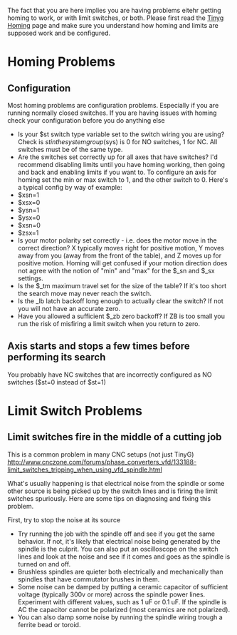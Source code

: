 The fact that you are here implies you are having problems eitehr getting homing to work, or with limit switches, or both. Please first read the [Tinyg Homing](https://github.com/synthetos/TinyG/wiki/TinyG-Homing) page and make sure you understand how homing and limits are supposed work and be configured.

# Homing Problems
## Configuration
Most homing problems are configuration problems. Especially if you are running normally closed switches. If you are having issues with homing check your configuration before you do anything else
* Is your $st switch type variable set to the switch wiring you are using? Check is $st in the system group ($sys) is 0 for NO switches, 1 for NC. All switches must be of the same type.
* Are the switches set correctly up for all axes that have switches? I'd recommend disabling limits until you have homing working, then going and back and enabling limits if you want to. To configure an axis for homing set the min or max switch to 1, and the other switch to 0. Here's a typical config by way of example:
 * $xsn=1
 * $xsx=0
 * $ysn=1
 * $ysx=0
 * $xsn=0
 * $zsx=1
* Is your motor polarity set correctly - i.e. does the motor move in the correct direction? X typically moves right for positive motion, Y moves away from you (away from the front of the table), and Z moves up for positive motion. Homing will get confused if your motion direction does not agree with the notion of "min" and "max" for the $_sn and $_sx settings.
* Is the $_tm maximum travel set for the size of the table? If it's too short the search move may never reach the switch. 
* Is the _lb latch backoff long enough to actually clear the switch? If not you will not have an accurate zero.
* Have you allowed a sufficient $_zb zero backoff? If ZB is too small you run the risk of misfiring a limit switch when you return to zero.  

## Axis starts and stops a few times before performing its search
You probably have NC switches that are incorrectly configured as NO switches ($st=0 instead of $st=1)

# Limit Switch Problems
## Limit switches fire in the middle of a cutting job
This is a common problem in many CNC setups (not just TinyG)
http://www.cnczone.com/forums/phase_converters_vfd/133188-limit_switches_tripping_when_using_vfd_spindle.html

What's usually happening is that electrical noise from the spindle or some other source is being picked up by the switch lines and is firing the limit switches spuriously. Here are some tips on diagnosing and fixing this problem.

First, try to stop the noise at its source
* Try running the job with the spindle off and see if you get the same behavior. If not, it's likely that electrical noise being generated by the spindle is the culprit. You can also put an oscilloscope on the switch lines and look at the noise and see if it comes and goes as the spindle is turned on and off. 
 * Brushless spindles are quieter both electrically and mechanically than spindles that have commutator brushes in them. 
 * Some noise can be damped by putting a ceramic capacitor of sufficient voltage (typically 300v or more) across the spindle power lines. Experiment with different values, such as 1 uF or 0.1 uF. If the spindle is AC the capacitor cannot be polarized (most ceramics are not polarized).
 * You can also damp some noise by running the spindle wiring trough a ferrite bead or toroid.